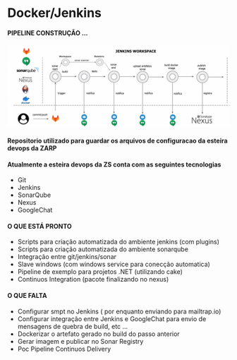 # Docker/Jenkins

#### PIPELINE CONSTRUÇÃO ...

![alt text](images/jenkins_pipeline.png "pipeline desenvolvido até o momento.")

#### Repositorio utilizado para guardar os arquivos de configuracao da esteira devops da ZARP

#### Atualmente a esteira devops da ZS conta com as seguintes tecnologias

- Git
- Jenkins
- SonarQube
- Nexus
- GoogleChat


#### O QUE ESTÁ PRONTO

- Scripts para criação automatizada do ambiente jenkins (com plugins)
- Scripts para criação automatizada do ambiente sonarqube
- Integração entre git/jenkins/sonar
- Slave windows (com windows service para conecção automatica)
- Pipeline de exemplo para projetos .NET (utilizando cake)
- Continuos Integration (pacote finalizando no nexus)

#### O QUE FALTA

- Configurar smpt no Jenkins ( por enquanto enviando para mailtrap.io)
- Configurar integração entre Jenkins e GoogleChat para envio de mensagens de quebra de build, etc ...
- Dockerizar o artefato gerado no build do passo anterior
- Gerar imagem e publicar no Sonar Registry
- Poc Pipeline Continuos Delivery

